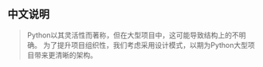 中文说明
------------
> Python以其灵活性而著称，但在大型项目中，这可能导致结构上的不明确。
> 为了提升项目组织性，我们考虑采用设计模式，以期为Python大型项目带来更清晰的架构。